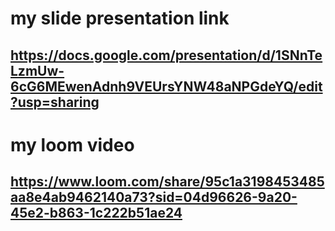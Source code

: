 # my slide presentation link
## https://docs.google.com/presentation/d/1SNnTeLzmUw-6cG6MEwenAdnh9VEUrsYNW48aNPGdeYQ/edit?usp=sharing
# my loom video
## https://www.loom.com/share/95c1a3198453485aa8e4ab9462140a73?sid=04d96626-9a20-45e2-b863-1c222b51ae24

